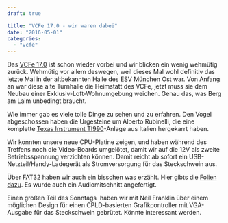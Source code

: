 ```yaml
---
draft: true

title: "VCFe 17.0 - wir waren dabei"
date: "2016-05-01"
categories: 
  - "vcfe"
---
```


Das [VCFe 17.0](http://vcfe.org/D/) ist schon wieder vorbei und wir blicken ein wenig wehmütig zurück. Wehmütig vor allem deswegen, weil dieses Mal wohl definitiv das letzte Mal in der altbekannten Halle des ESV München Ost war. Von Anfang an war diese alte Turnhalle die Heimstatt des VCFe, jetzt muss sie dem Neubau einer Exklusiv-Loft-Wohnumgebung weichen. Genau das, was Berg am Laim unbedingt braucht.

Wie immer gab es viele tolle Dinge zu sehen und zu erfahren. Den Vogel abgeschossen haben die Urgesteine um Alberto Rubinelli, die eine komplette [Texas Instrument TI990](https://en.wikipedia.org/wiki/TI-990)\-Anlage aus Italien hergekarrt haben.

Wir konnten unsere neue CPU-Platine zeigen, und haben während des Treffens noch die Video-Boards umgelötet, damit wir auf die 12V als zweite Betriebsspannung verzichten können. Damit reicht ab sofort ein USB-Netzteil/Handy-Ladegerät als Stromversorgung für das Steckschwein aus.

Über FAT32 haben wir auch ein bisschen was erzählt. Hier gibts die [Folien dazu](http://steckschwein.files.wordpress.com/2016/05/fat32.pdf). Es wurde auch ein Audiomitschnitt angefertigt.

Einen großen Teil des Sonntags  haben wir mit Neil Franklin über einem möglichen Design für einen CPLD-basierten Grafikcontroller mit VGA-Ausgabe für das Steckschwein gebrütet. Könnte interessant werden.
